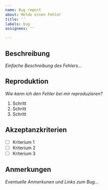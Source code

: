 ```yaml
---
name: Bug report
about: Melde einen Fehler
title: ''
labels: bug
assignees: ''

---
```


## Beschreibung

_Einfache Beschreibung des Fehlers..._

## Reproduktion

_Wie kann ich den Fehler bei mir reproduzieren?_

1. Schritt 
2. Schritt 
3. Schritt 

## Akzeptanzkriterien

- [ ] Kriterium 1
- [ ] Kriterium 2
- [ ] Kriterium 3

## Anmerkungen

_Eventuelle Anmerkunen und Links zum Bug..._
